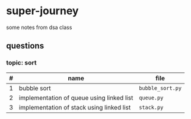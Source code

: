 # super-journey

some notes from dsa class

## questions

### topic: sort

| # |name | file |
|----------|----------|---------|
| 1 | bubble sort | `bubble_sort.py`
| 2 | implementation of queue using linked list | `queue.py`
| 3 | implementation of stack using linked list | `stack.py`
